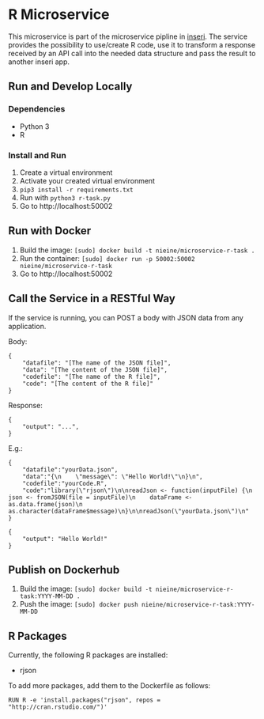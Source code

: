 # R Microservice

This microservice is part of the microservice pipline in [inseri](https://github.com/nie-ine/inseri). The service provides the possibility to use/create R code, use it to transform a response received by an API call into the needed data structure and pass the result to another inseri app.

## Run and Develop Locally

### Dependencies
- Python 3
- R

### Install and Run
1. Create a virtual environment
1. Activate your created virtual environment
1. ``pip3 install -r requirements.txt``
1. Run with ``python3 r-task.py``
1. Go to http://localhost:50002

## Run with Docker

1. Build the image: ``[sudo] docker build -t nieine/microservice-r-task .``
1. Run the container: ``[sudo] docker run -p 50002:50002 nieine/microservice-r-task``
1. Go to http://localhost:50002

## Call the Service in a RESTful Way

If the service is running, you can POST a body with JSON data from any application. 

Body:
```
{
	"datafile": "[The name of the JSON file]",
	"data": "[The content of the JSON file]",
	"codefile": "[The name of the R file]",
	"code": "[The content of the R file]"
}
```
Response:
```
{
	"output": "...", 
}
```

E.g.: 
```
{
	"datafile":"yourData.json",
	"data":"{\n    \"message\": \"Hello World!\"\n}\n",
	"codefile":"yourCode.R",
	"code":"library(\"rjson\")\n\nreadJson <- function(inputFile) {\n    json <- fromJSON(file = inputFile)\n    dataFrame <- as.data.frame(json)\n    as.character(dataFrame$message)\n}\n\nreadJson(\"yourData.json\")\n"
}

```

```
{
	"output": "Hello World!"
}
```

## Publish on Dockerhub

1. Build the image: ``[sudo] docker build -t nieine/microservice-r-task:YYYY-MM-DD .``
1. Push the image: ``[sudo] docker push nieine/microservice-r-task:YYYY-MM-DD``

## R Packages

Currently, the following R packages are installed: 

- rjson


To add more packages, add them to the Dockerfile as follows: 

```
RUN R -e 'install.packages("rjson", repos = "http://cran.rstudio.com/")'
```
